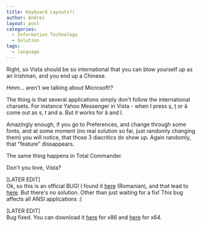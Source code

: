 ```yaml
---
title: Keyboard Layouts?!
author: Andrei
layout: post
categories:
  - Information Technology
  - Solution
tags:
  - language
---
```

Right, so Vista should be so international that you can blow yourself up as an Irishman, and you end up a Chinese.

Hmm… aren't we talking about Microsoft!?

The thing is that several applications simply don't follow the international charsets. For instance Yahoo Messenger in Vista - when I press ş, ţ or ă come out as s, t and a. But it works for â and î.

Amazingly enough, if you go to Preferences, and change through some fonts, and at some moment (no real solution so far, just randomly changing them) you will notice, that those 3 diacritics do show up. Again randomly, that "feature" dissappears.

The same thing happens in Total Commander.

Don't you love, Vista?

[LATER EDIT]  
Ok, so this is an official BUG! I found it [here][1] (Romanian), and that lead to [here][2]. But there's no solution. Other than just waiting for a fix! This bug affects all ANSI applications :(

[LATER EDIT]  
Bug fixed. You can download it [here][3] for x86 and [here][4] for x64.

 [1]: http://www.secarica.ro/html/info_winvista.html
 [2]: http://blogs.msdn.com/shawnste/archive/2007/03/19/some-keyboards-fail-with-ansi-applications-on-windows-vista-rtm.aspx
 [3]: http://thehotfixshare.net/board/index.php?automodule=downloads&showfile=2640
 [4]: http://thehotfixshare.net/board/index.php?automodule=downloads&showfile=2753
